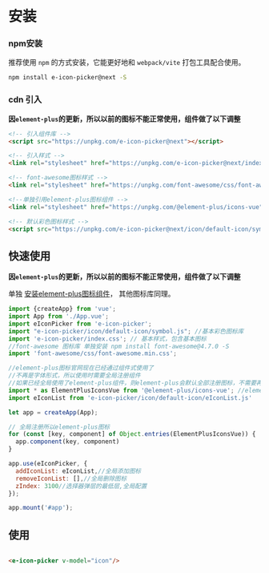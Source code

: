 # 安装

### npm安装

推荐使用 `npm` 的方式安装，它能更好地和 `webpack/vite` 打包工具配合使用。

```bash
npm install e-icon-picker@next -S
```

### cdn 引入

**因`element-plus`的更新，所以以前的图标不能正常使用，组件做了以下调整**

```html
<!-- 引入组件库 -->
<script src="https://unpkg.com/e-icon-picker@next"></script>

<!-- 引入样式 -->
<link rel="stylesheet" href="https://unpkg.com/e-icon-picker@next/index.css">

<!-- font-awesome图标样式 -->
<link rel="stylesheet" href="https://unpkg.com/font-awesome/css/font-awesome.min.css">

<!--单独引用element-plus图标组件 -->
<link rel="stylesheet" href="https://unpkg.com/@element-plus/icons-vue">

<!-- 默认彩色图标样式 -->
<script src="https://unpkg.com/e-icon-picker@next/icon/default-icon/symbol.js"></script>
```

## 快速使用

**因`element-plus`的更新，所以以前的图标不能正常使用，组件做了以下调整**
>
单独 [安装element-plus图标组件](https://element-plus.gitee.io/zh-CN/component/icon.html#%E4%BD%BF%E7%94%A8%E5%8C%85%E7%AE%A1%E7%90%86%E5%99%A8)， 其他图标库同理。

```js
import {createApp} from 'vue';
import App from './App.vue';
import eIconPicker from 'e-icon-picker';
import "e-icon-picker/icon/default-icon/symbol.js"; //基本彩色图标库
import 'e-icon-picker/index.css'; // 基本样式，包含基本图标
//font-awesome 图标库 单独安装 npm install font-awesome@4.7.0 -S
import 'font-awesome/css/font-awesome.min.css';

//element-plus图标官网现在已经通过组件式使用了
//不再是字体形式，所以使用时需要全局注册组件
//如果已经全局使用了element-plus组件，则element-plus会默认全部注册图标，不需要再去安装图标库注册
import * as ElementPlusIconsVue from '@element-plus/icons-vue'; //element-plus 图标库
import eIconList from 'e-icon-picker/icon/default-icon/eIconList.js'

let app = createApp(App);

// 全局注册所以element-plus图标
for (const [key, component] of Object.entries(ElementPlusIconsVue)) {
  app.component(key, component)
}

app.use(eIconPicker, {
  addIconList: eIconList,//全局添加图标
  removeIconList: [],//全局删除图标
  zIndex: 3100//选择器弹层的最低层,全局配置
});

app.mount('#app');
```

## 使用

```html

<e-icon-picker v-model="icon"/>
```
